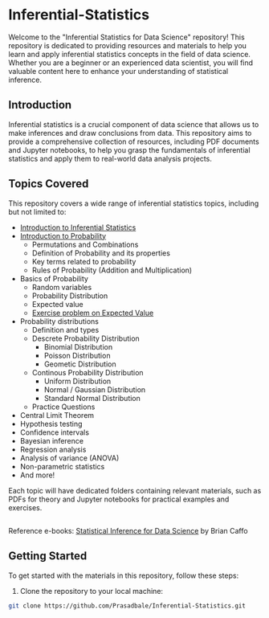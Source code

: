 # Inferential-Statistics


Welcome to the "Inferential Statistics for Data Science" repository! This repository is dedicated to providing resources and materials to help you learn and apply inferential statistics concepts in the field of data science. Whether you are a beginner or an experienced data scientist, you will find valuable content here to enhance your understanding of statistical inference.


## Introduction

Inferential statistics is a crucial component of data science that allows us to make inferences and draw conclusions from data. This repository aims to provide a comprehensive collection of resources, including PDF documents and Jupyter notebooks, to help you grasp the fundamentals of inferential statistics and apply them to real-world data analysis projects.

## Topics Covered

This repository covers a wide range of inferential statistics topics, including but not limited to:

- [Introduction to Inferential Statistics](https://github.com/Prasadbale/Inferential-Statistics/blob/main/00%20Introduction.pdf)
- [Introduction to Probability](https://github.com/Prasadbale/Inferential-Statistics/blob/main/01%20Introduction%20to%20Probability.pdf)
    - Permutations and Combinations
    - Definition of Probability and its properties
    - Key terms related to probability
    - Rules of Probability (Addition and Multiplication)
- Basics of Probability
    - Random variables
    - Probability Distribution
    - Expected value
    - [Exercise problem on Expected Value](https://github.com/Prasadbale/Inferential-Statistics/blob/main/Probability%20-%20Practice%20Questions%20-%20Expected%20Value.ipynb)
- Probability distributions
    - Definition and types
    - Descrete Probability Distribution
        - Binomial Distribution
        - Poisson Distribution
        - Geometic Distribution
    - Continous Probability Distribution
        - Uniform Distribution
        - Normal / Gaussian Distribution
        - Standard Normal Distribution
    - Practice Questions
- Central Limit Theorem
- Hypothesis testing
- Confidence intervals
- Bayesian inference
- Regression analysis
- Analysis of variance (ANOVA)
- Non-parametric statistics
- And more!

Each topic will have dedicated folders containing relevant materials, such as PDFs for theory and Jupyter notebooks for practical examples and exercises.

##
Reference e-books:
[Statistical Inference for Data Science](https://leanpub.com/LittleInferenceBook) by Brian Caffo 

## Getting Started

To get started with the materials in this repository, follow these steps:

1. Clone the repository to your local machine:

```bash
git clone https://github.com/Prasadbale/Inferential-Statistics.git
